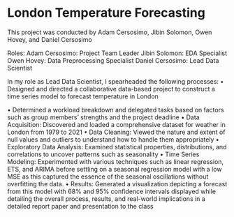 # London Temperature Forecasting

This project was conducted by Adam Cersosimo, Jibin Solomon, Owen Hovey, and Daniel Cersosimo

Roles:
Adam Cersosimo: Project Team Leader 
Jibin Solomon: EDA Specialist
Owen Hovey: Data Preprocessing Specialist
Daniel Cersosimo: Lead Data Scientist 

In my role as Lead Data Scientist, I spearheaded the following processes:
  • Designed and directed a collaborative data-based project to construct a time series model to forecast temperature in London
  
  • Determined a workload breakdown and delegated tasks based on factors such as group members’ strengths and the project deadline
  • Data Acquisition: Discovered and loaded a comprehensive dataset for weather in London from 1979 to 2021
  • Data Cleaning: Viewed the nature and extent of null values and outliers to understand how to handle them appropriately
  • Exploratory Data Analysis: Examined statistical properties, distributions, and correlations to uncover patterns such as seasonality
  • Time Series Modeling: Experimented with various techniques such as linear regression, ETS, and ARIMA before settling on a
  seasonal regression model with a low MSE as this captured the essence of the seasonal oscillations without overfitting the data.
  • Results: Generated a visualization depicting a forecast from this model with 68% and 95% confidence intervals displayed while
  detailing the overall process, results, and real-world implications in a detailed report paper and presentation to the class
